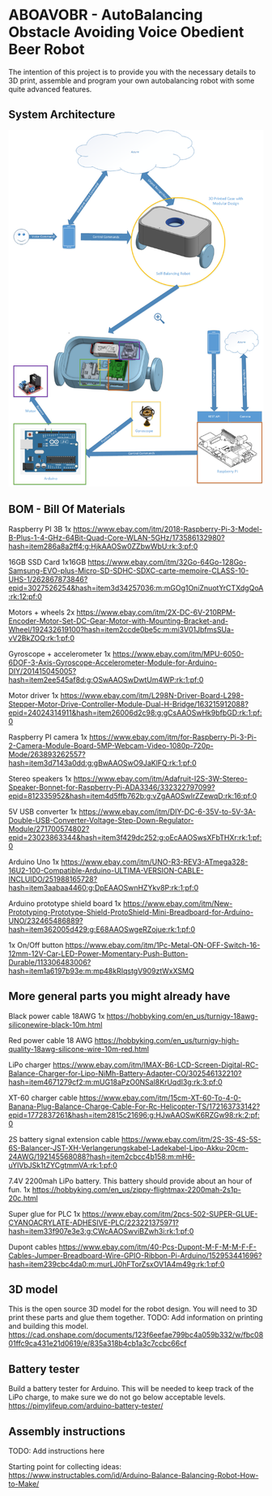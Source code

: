# ABOAVOBR - AutoBalancing Obstacle Avoiding Voice Obedient Beer Robot

The intention of this project is to provide you with the necessary details to 3D print, assemble and program your own autobalancing robot with some quite advanced features.

## System Architecture
![](./Documents/SystemDiagram.png)

## BOM - Bill Of Materials

Raspberry PI 3B
1x https://www.ebay.com/itm/2018-Raspberry-Pi-3-Model-B-Plus-1-4-GHz-64Bit-Quad-Core-WLAN-5GHz/173586132980?hash=item286a8a2ff4:g:HjkAAOSw0ZZbwWbU:rk:3:pf:0

16GB SSD Card
1x16GB https://www.ebay.com/itm/32Go-64Go-128Go-Samsung-EVO-plus-Micro-SD-SDHC-SDXC-carte-memoire-CLASS-10-UHS-1/262867873846?epid=3027526254&hash=item3d34257036:m:mGOg1OniZnuotYrCTXdgQoA:rk:12:pf:0

Motors + wheels
2x https://www.ebay.com/itm/2X-DC-6V-210RPM-Encoder-Motor-Set-DC-Gear-Motor-with-Mounting-Bracket-and-Wheel/192432619100?hash=item2ccde0be5c:m:mi3V01JbfmsSUa-vV2BkZOQ:rk:1:pf:0

Gyroscope + accelerometer
1x https://www.ebay.com/itm/MPU-6050-6DOF-3-Axis-Gyroscope-Accelerometer-Module-for-Arduino-DIY/201415045005?hash=item2ee545af8d:g:OSwAAOSwDwtUm4WP:rk:1:pf:0

Motor driver
1x https://www.ebay.com/itm/L298N-Driver-Board-L298-Stepper-Motor-Drive-Controller-Module-Dual-H-Bridge/163215912088?epid=24024314911&hash=item26006d2c98:g:gCsAAOSwHk9bfbGD:rk:1:pf:0

Raspberry PI camera
1x https://www.ebay.com/itm/for-Raspberry-Pi-3-Pi-2-Camera-Module-Board-5MP-Webcam-Video-1080p-720p-Mode/263893262557?hash=item3d7143a0dd:g:gBwAAOSwO9JaKlFQ:rk:1:pf:0

Stereo speakers
1x https://www.ebay.com/itm/Adafruit-I2S-3W-Stereo-Speaker-Bonnet-for-Raspberry-Pi-ADA3346/332322797099?epid=812335952&hash=item4d5ffb762b:g:vZgAAOSwIrZZewqD:rk:16:pf:0

5V USB converter
1x https://www.ebay.com/itm/DIY-DC-6-35V-to-5V-3A-Double-USB-Converter-Voltage-Step-Down-Regulator-Module/271700574802?epid=23023863344&hash=item3f429dc252:g:oEcAAOSwsXFbTHXr:rk:1:pf:0

Arduino Uno
1x https://www.ebay.com/itm/UNO-R3-REV3-ATmega328-16U2-100-Compatible-Arduino-ULTIMA-VERSION-CABLE-INCLUIDO/251988165728?hash=item3aabaa4460:g:DpEAAOSwnHZYkv8P:rk:1:pf:0

Arduino prototype shield board
1x https://www.ebay.com/itm/New-Prototyping-Prototype-Shield-ProtoShield-Mini-Breadboard-for-Arduino-UNO/232465486889?hash=item362005d429:g:E68AAOSwgeRZojue:rk:1:pf:0

1x On/Off button
https://www.ebay.com/itm/1Pc-Metal-ON-OFF-Switch-16-12mm-12V-Car-LED-Power-Momentary-Push-Button-Durable/113306483006?hash=item1a6197b93e:m:mp48kRIqstgV909ztWxXSMQ

## More general parts you might already have
Black power cable 18AWG
1x https://hobbyking.com/en_us/turnigy-18awg-siliconewire-black-10m.html

Red power cable 18 AWG
https://hobbyking.com/en_us/turnigy-high-quality-18awg-silicone-wire-10m-red.html

LiPo charger
https://www.ebay.com/itm/IMAX-B6-LCD-Screen-Digital-RC-Balance-Charger-for-Lipo-NiMh-Battery-Adapter-CO/302546132210?hash=item4671279cf2:m:mUG18aPzO0NSal8KrUqdI3g:rk:3:pf:0

XT-60 charger cable
https://www.ebay.com/itm/15cm-XT-60-To-4-0-Banana-Plug-Balance-Charge-Cable-For-Rc-Helicopter-TS/172163733142?epid=1772837261&hash=item2815c21696:g:HJwAAOSwK6RZGw98:rk:2:pf:0

2S battery signal extension cable
https://www.ebay.com/itm/2S-3S-4S-5S-6S-Balancer-JST-XH-Verlangerungskabel-Ladekabel-Lipo-Akku-20cm-24AWG/192145568088?hash=item2cbcc4b158:m:mH6-uYlVbJSk1tZYCgtmmVA:rk:1:pf:0

7.4V 2200mah LiPo battery. This battery should provide about an hour of fun.
1x https://hobbyking.com/en_us/zippy-flightmax-2200mah-2s1p-20c.html

Super glue for PLC
1x https://www.ebay.com/itm/2pcs-502-SUPER-GLUE-CYANOACRYLATE-ADHESIVE-PLC/223221375971?hash=item33f907e3e3:g:CWcAAOSwviBZwh3i:rk:1:pf:0

Dupont cables
https://www.ebay.com/itm/40-Pcs-Dupont-M-F-M-M-F-F-Cables-Jumper-Breadboard-Wire-GPIO-Ribbon-Pi-Arduino/152953441696?hash=item239cbc4da0:m:murLJ0hFTorZsxOV1A4m49g:rk:1:pf:0

## 3D model
This is the open source 3D model for the robot design. You will need to 3D print these parts and glue them together.
TODO: Add information on printing and building this model.
https://cad.onshape.com/documents/123f6eefae799bc4a059b332/w/fbc0801ffc9ca431e21d0619/e/835a318b4cb1a3c7ccbc66cf

## Battery tester
Build a battery tester for Arduino. This will be needed to keep track of the LiPo charge, to make sure we do not go below acceptable levels.
https://pimylifeup.com/arduino-battery-tester/

## Assembly instructions
TODO: Add instructions here

Starting point for collecting ideas:
https://www.instructables.com/id/Arduino-Balance-Balancing-Robot-How-to-Make/

